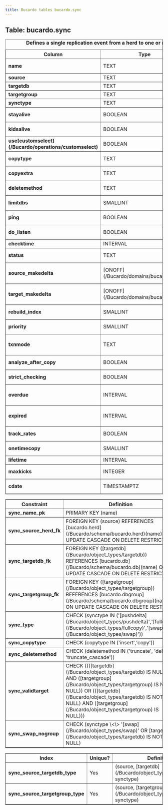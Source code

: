 ```yaml
---
title: Bucardo tables bucardo.sync
---
```



<h2>
Table: bucardo.sync

</h2>
<table border="1" cellpadding="3">
<caption style="white-space: nowrap">
<b>Defines a single replication event from a herd to one or more target databases</b>

</caption>
<tr>
<th>
Column

</th>
<th>
Type

</th>
<th>
Notes

</th>
</tr>
<tr>
<td>
<b>name</b>

</td>
<td>
TEXT

</td>
<td>
NOT NULL UNIQUE

</td>
</tr>
<tr>
<td>
<b>source</b>

</td>
<td>
TEXT

</td>
<td>
NOT NULL

</td>
</tr>
<tr>
<td>
<b>targetdb</b>

</td>
<td>
TEXT

</td>
<td>
NULL

</td>
</tr>
<tr>
<td>
<b>targetgroup</b>

</td>
<td>
TEXT

</td>
<td>
NULL

</td>
</tr>
<tr>
<td>
<b>synctype</b>

</td>
<td>
TEXT

</td>
<td>
NOT NULL

</td>
</tr>
<tr>
<td>
<b>stayalive</b>

</td>
<td>
BOOLEAN

</td>
<td>
NOT NULL DEFAULT <b>'true'</b>

</td>
</tr>
<tr>
<td>
<b>kidsalive</b>

</td>
<td>
BOOLEAN

</td>
<td>
NOT NULL DEFAULT <b>'true'</b>

</td>
</tr>
<tr>
<td>
<b>use[customselect](/Bucardo/operations/customselect)</b>

</td>
<td>
BOOLEAN

</td>
<td>
NOT NULL DEFAULT <b>'false'</b>

</td>
</tr>
<tr>
<td>
<b>copytype</b>

</td>
<td>
TEXT

</td>
<td>
NOT NULL DEFAULT <b>'copy'</b>

</td>
</tr>
<tr>
<td>
<b>copyextra</b>

</td>
<td>
TEXT

</td>
<td>
NOT NULL DEFAULT <b>''</b>

</td>
</tr>
<tr>
<td>
<b>deletemethod</b>

</td>
<td>
TEXT

</td>
<td>
NOT NULL DEFAULT <b>'delete'</b>

</td>
</tr>
<tr>
<td>
<b>limitdbs</b>

</td>
<td>
SMALLINT

</td>
<td>
NOT NULL DEFAULT <b>0</b>

</td>
</tr>
<tr>
<td>
<b>ping</b>

</td>
<td>
BOOLEAN

</td>
<td>
NOT NULL DEFAULT <b>true</b>

</td>
</tr>
<tr>
<td>
<b>do_listen</b>

</td>
<td>
BOOLEAN

</td>
<td>
NOT NULL DEFAULT <b>false</b>

</td>
</tr>
<tr>
<td>
<b>checktime</b>

</td>
<td>
INTERVAL

</td>
<td>
NULL

</td>
</tr>
<tr>
<td>
<b>status</b>

</td>
<td>
TEXT

</td>
<td>
NOT NULL DEFAULT <b>'active'</b>

</td>
</tr>
<tr>
<td>
<b>source_makedelta</b>

</td>
<td>
[ONOFF](/Bucardo/domains/bucardo.onoff)

</td>
<td>
NOT NULL DEFAULT <b>'inherits'</b>

</td>
</tr>
<tr>
<td>
<b>target_makedelta</b>

</td>
<td>
[ONOFF](/Bucardo/domains/bucardo.onoff)

</td>
<td>
NOT NULL DEFAULT <b>'inherits'</b>

</td>
</tr>
<tr>
<td>
<b>rebuild_index</b>

</td>
<td>
SMALLINT

</td>
<td>
NOT NULL DEFAULT <b>0</b>

</td>
</tr>
<tr>
<td>
<b>priority</b>

</td>
<td>
SMALLINT

</td>
<td>
NOT NULL DEFAULT <b>0</b>

</td>
</tr>
<tr>
<td>
<b>txnmode</b>

</td>
<td>
TEXT

</td>
<td>
NOT NULL DEFAULT <b>'SERIALIZABLE'</b>

</td>
</tr>
<tr>
<td>
<b>analyze_after_copy</b>

</td>
<td>
BOOLEAN

</td>
<td>
NOT NULL DEFAULT <b>'true'</b>

</td>
</tr>
<tr>
<td>
<b>strict_checking</b>

</td>
<td>
BOOLEAN

</td>
<td>
NOT NULL DEFAULT <b>'true'</b>

</td>
</tr>
<tr>
<td>
<b>overdue</b>

</td>
<td>
INTERVAL

</td>
<td>
NOT NULL DEFAULT <b>'0 seconds'::interval</b>

</td>
</tr>
<tr>
<td>
<b>expired</b>

</td>
<td>
INTERVAL

</td>
<td>
NOT NULL DEFAULT <b>'0 seconds'::interval</b>

</td>
</tr>
<tr>
<td>
<b>track_rates</b>

</td>
<td>
BOOLEAN

</td>
<td>
NOT NULL DEFAULT <b>'false'</b>

</td>
</tr>
<tr>
<td>
<b>onetimecopy</b>

</td>
<td>
SMALLINT

</td>
<td>
NOT NULL DEFAULT <b>0</b>

</td>
</tr>
<tr>
<td>
<b>lifetime</b>

</td>
<td>
INTERVAL

</td>
<td>
NULL

</td>
</tr>
<tr>
<td>
<b>maxkicks</b>

</td>
<td>
INTEGER

</td>
<td>
NOT NULL DEFAULT <b>0</b>

</td>
</tr>
<tr>
<td>
<b>cdate</b>

</td>
<td>
TIMESTAMPTZ

</td>
<td>
NOT NULL DEFAULT <b>now()</b>

</td>
</tr>
</table>
<table border="1" cellpadding="3" style="margin-top: 15px">
<tr>
<th>
Constraint

</th>
<th>
Definition

</th>
</tr>
<tr>
<td>
<b>sync_name_pk</b>

</td>
<td>
PRIMARY KEY (name)

</td>
</tr>
<tr>
<td>
<b>sync_source_herd_fk</b>

</td>
<td>
FOREIGN KEY (source) REFERENCES [bucardo.herd](/Bucardo/schema/bucardo.herd)(name) ON UPDATE CASCADE ON DELETE RESTRICT

</td>
</tr>
<tr>
<td>
<b>sync_targetdb_fk</b>

</td>
<td>
FOREIGN KEY ([targetdb](/Bucardo/object_types/targetdb)) REFERENCES [bucardo.db](/Bucardo/schema/bucardo.db)(name) ON UPDATE CASCADE ON DELETE RESTRICT

</td>
</tr>
<tr>
<td>
<b>sync_targetgroup_fk</b>

</td>
<td>
FOREIGN KEY ([targetgroup](/Bucardo/object_types/targetgroup)) REFERENCES [bucardo.dbgroup](/Bucardo/schema/bucardo.dbgroup)(name) ON UPDATE CASCADE ON DELETE RESTRICT

</td>
</tr>
<tr>
<td>
<b>sync_type</b>

</td>
<td>
CHECK (synctype IN ('[pushdelta](/Bucardo/object_types/pushdelta)','[fullcopy](/Bucardo/object_types/fullcopy)','[swap](/Bucardo/object_types/swap)'))

</td>
</tr>
<tr>
<td>
<b>sync_copytype</b>

</td>
<td>
CHECK (copytype IN ('insert','copy'))

</td>
</tr>
<tr>
<td>
<b>sync_deletemethod</b>

</td>
<td>
CHECK (deletemethod IN ('truncate', 'delete', 'truncate_cascade'))

</td>
</tr>
<tr>
<td>
<b>sync_validtarget</b>

</td>
<td>
CHECK ((([targetdb](/Bucardo/object_types/targetdb) IS NULL) AND ([targetgroup](/Bucardo/object_types/targetgroup) IS NOT NULL)) OR (([targetdb](/Bucardo/object_types/targetdb) IS NOT NULL) AND ([targetgroup](/Bucardo/object_types/targetgroup) IS NULL)))

</td>
</tr>
<tr>
<td>
<b>sync_swap_nogroup</b>

</td>
<td>
CHECK (synctype \<\> '[swap](/Bucardo/object_types/swap)' OR [targetdb](/Bucardo/object_types/targetdb) IS NOT NULL)

</td>
</tr>
</table>
<table border="1" cellpadding="3" style="margin-top: 15px">
<tr>
<th>
Index

</th>
<th>
Unique?

</th>
<th>
Definition

</th>
</tr>
<tr>
<td>
<b>sync_source_targetdb_type</b>

</td>
<td>
Yes

</td>
<td>
(source, [targetdb](/Bucardo/object_types/targetdb), synctype)

</td>
</tr>
<tr>
<td>
<b>sync_source_targetgroup_type</b>

</td>
<td>
Yes

</td>
<td>
(source, [targetgroup](/Bucardo/object_types/targetgroup), synctype)

</td>
</tr>
</table>
